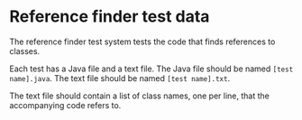 # Reference finder test data

The reference finder test system tests the code that finds references to classes.

Each test has a Java file and a text file. The Java file should be named `[test name].java`.
The text file should be named `[test name].txt`.

The text file should contain a list of class names, one per line, that the accompanying code
refers to.
